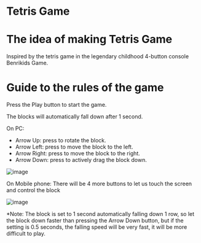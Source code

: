 # Tetris Game
# The idea of ​​​​making Tetris Game
Inspired by the tetris game in the legendary childhood 4-button console Benrikids Game.

# Guide to the rules of the game
Press the Play button to start the game.

The blocks will automatically fall down after 1 second.

On PC:
- Arrow Up: press to rotate the block.
- Arrow Left: press to move the block to the left.
- Arrow Right: press to move the block to the right.
- Arrow Down: press to actively drag the block down.

![image](https://github.com/VenusakaVXT/tetris-game/assets/125566811/9596248c-4abb-4956-9f2d-d654b8696d1d)

On Mobile phone: 
There will be 4 more buttons to let us touch the screen and control the block

![image](https://github.com/VenusakaVXT/tetris-game/assets/125566811/ecf74678-5ab2-4058-ad8d-b81af9780797)

*Note: The block is set to 1 second automatically falling down 1 row, so let the block down faster than pressing the Arrow Down button, but if the setting is 0.5 seconds, the falling speed will be very fast, it will be more difficult to play.



